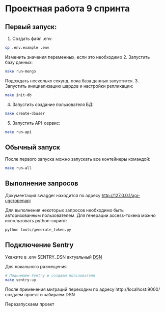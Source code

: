 # Проектная работа 9 спринта

## Первый запуск:

1. Создать файл .env:

```bash
cp .env.example .env
```

Изменить значения переменных, если это необходимо 2. Запустить базу данных:

```bash
make run-mongo
```

Подождать несколько секунд, пока база данных запустится. 3. Запустить инициализацию шардов и настройки репликации:

```bash
make init-db
```

4. Запустить создание пользователя БД:

```bash
make create-dbuser
```

5. Запустить API-сервис:

```bash
make run-api
```

## Обычный запуск

После первого запуска можно запускать все контейнеры командой:

```bash
make run-all
```

## Выполнение запросов

Документация swagger находится по адресу http://127.0.0.1/api-ugc/openapi

Для выполнения некоторых запросов необходимо быть авторизованным пользователем.
Для генерации access-токена можно использовать python-скрипт:

```bash
python tools/generate_token.py
```

## Подключение Sentry

Укажите в .env SENTRY_DSN актуальный [DSN](https://docs.sentry.io/concepts/key-terms/dsn-explainer/)

Для локального размещения

```bash
# Поднимаем Sentry и создаем пользователя
make sentry-up
```

После применения миграций переходим по адресу
http://localhost:9000/
создаем проект и забираем DSN

Перезапускаем проект
